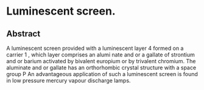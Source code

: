# Luminescent screen.

## Abstract
A luminescent screen provided with a luminescent layer 4 formed on a carrier 1 , which layer comprises an alumi nate and or a gallate of strontium and or barium activated by bivalent europium or by trivalent chromium. The aluminate and or gallate has an orthorhombic crystal structure with a space group P An advantageous application of such a luminescent screen is found in low pressure mercury vapour discharge lamps.